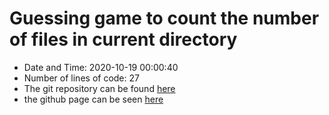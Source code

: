 # Guessing game to count the number of files in current directory
- Date and Time:  2020-10-19 00:00:40
- Number of lines of code:  27
- The git repository can be found [here](https://github.com/ktalit/TUW_assignment.git)
- the github page can be seen [here](https://ktalit.github.io/TUW_assignment/)
